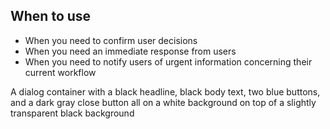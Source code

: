 ## When to use

- When you need to confirm user decisions
- When you need an immediate response from users
- When you need to notify users of urgent information concerning their current 
  workflow

<div id="overview-image-description" class="visually-hidden">
  A dialog container with a black headline, black body text, two blue buttons, 
  and a dark gray close button all on a white background on top of a slightly 
  transparent black background
</div>
